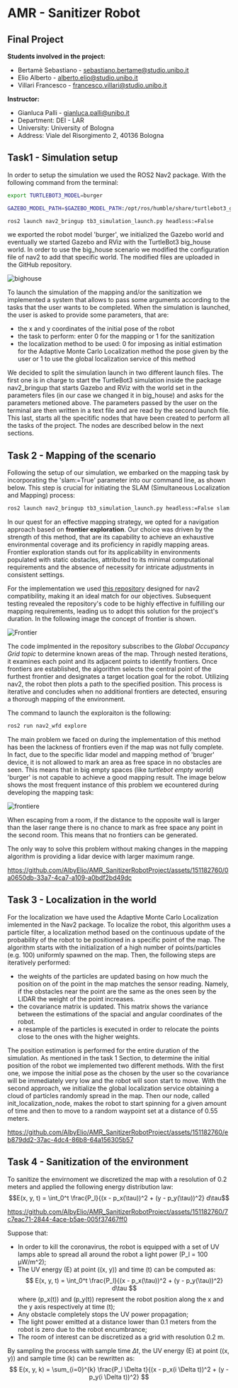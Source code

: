 
# AMR - Sanitizer Robot

## Final Project 

**Students involved in the project:**
- Bertamè Sebastiano - sebastiano.bertame@studio.unibo.it
- Elio Alberto - alberto.elio@studio.unibo.it
- Villari Francesco - francesco.villari@studio.unibo.it


**Instructor:**
- Gianluca Palli - gianluca.palli@unibo.it
- Department: DEI - LAR
- University: University of Bologna
- Address: Viale del Risorgimento 2, 40136 Bologna



##  Task1 - Simulation setup
In order to setup the simulation we used the ROS2 Nav2 package. With the following command from the terminal:

```Bash
export TURTLEBOT3_MODEL=burger

GAZEBO_MODEL_PATH=$GAZEBO_MODEL_PATH:/opt/ros/humble/share/turtlebot3_gazebo/models

ros2 launch nav2_bringup tb3_simulation_launch.py headless:=False
```
we exported the robot model 'burger', we initialized the Gazebo world and eventually we started Gazebo and RViz with the TurtleBot3 big_house world.
In order to use the big_house scenario we modified the configuration file of nav2 to add that specific world. The modified files are uploaded in the GitHub repository.

![bighouse](https://github.com/AlbyElio/AMR_SanitizerRobotProject/assets/151182760/a512c2ce-dc91-45dd-a65c-3df146bb8e05)


To launch the simulation of the mapping and/or the sanitization we implemented a system that allows to pass some arguments according to the tasks that the user wants to be completed. When the simulation is launched, the user is asked to provide some parameters, that are:
- the x and y coordinates of the initial pose of the robot
- the task to perform: enter 0 for the mapping or 1 for the sanitization
- the localization method to be used: 0 for imposing as initial estimation for the Adaptive Monte Carlo Localization method the pose given by the user or 1 to use the global localization service of this method

We decided to split the simulation launch in two different launch files. The first one is in charge to start the TurtleBot3 simulation inside the package nav2_bringup that starts Gazebo and RViz with the world set in the parameters files (in our case we changed it in big_house) and asks for the parameters metioned above. The parameters passed by the user on the terminal are then written in a text file and are read by the second launch file. This last, starts all the specitìfic nodes that have been created to perform all the tasks of the project. The nodes are described below in the next sections.

## Task 2 - Mapping of the scenario
Following the setup of our simulation, we embarked on the mapping task by incorporating the 'slam:=True' parameter into our command line, as shown below. This step is crucial for initiating the SLAM (Simultaneous Localization and Mapping) process:

```Bash
ros2 launch nav2_bringup tb3_simulation_launch.py headless:=False slam:=True
```

In our quest for an effective mapping strategy, we opted for a navigation approach based on **frontier exploration**. Our choice was driven by the strength of this method, that are its capability to achieve an exhaustive environmental coverage and its proficiency in rapidly mapping areas. Frontier exploration stands out for its applicability in environments populated with static obstacles, attributed to its minimal computational requirements and the absence of necessity for intricate adjustments in consistent settings.

For the implementation we used [this repository](https://github.com/SeanReg/nav2_wavefront_frontier_exploration) designed for nav2 compatibility, making it an ideal match for our objectives. Subsequent testing revealed the repository's code to be highly effective in fulfilling our mapping requirements, leading us to adopt this solution for the project's duration.
In the following image the concept of frontier is shown.


![Frontier](https://hackmd.io/_uploads/Hk6UjK9sp.png)

The code implmented in the repository subscribes to the *Global Occupancy Grid topic* to determine known areas of the map. Through nested iterations, it examines each point and its adjacent points to identify frontiers. Once frontiers are established, the algorithm selects the central point of the furthest frontier and designates a target location goal for the robot. Utilizing nav2, the robot then plots a path to the specified position. This process is iterative and concludes when no additional frontiers are detected, ensuring a thorough mapping of the environment.

The command to launch the exploraiton is the following:

```Bash
ros2 run nav2_wfd explore
```
The main problem we faced on during the implementation of this  method has been the lackness of frontiers even if the map was not fully complete.
In fact, due to the specific lidar model and mapping method of 'bruger' device, it is not allowed to mark an area as free space in no obstacles are seen. This means that in big empty spaces (like *turtlebot empty world*) 'burger' is not capable to achieve a good mapping result.
The image below shows the most frequent instance of this problem we ecountered during developing the mapping task:

![frontiere](https://hackmd.io/_uploads/ByMSs3oi6.png)

When escaping from a room, if the distance to the opposite wall is larger than the laser range there is no chance to mark as free space any point in the second room. This means that no frontiers can be generated.

The only way to solve this problem without making changes in the mapping algorithm is providing a lidar device with larger maximum range.

https://github.com/AlbyElio/AMR_SanitizerRobotProject/assets/151182760/0a0650db-33a7-4ca7-a109-a0bdf2bd49dc

## Task 3 - Localization in the world 
For the localization we have used the Adaptive Monte Carlo Localization imlemented in the Nav2 package. To localize the robot, this algorithm uses a particle filter, a localization method based on the continuous update of the probability of the robot to be positioned in a specific point of the map. The algorithm starts with the initialization of a high number of points/particles (e.g. 100) uniformly spawned on the map. Then, the following steps are iteratively performed:

- the weights of the particles are updated basing on how much the position on of the point in the map matches the sensor reading. Namely, if the obstacles near the point are the same as the ones seen by the LIDAR the weight of the point increases.
- the covariance matrix is updated. This matrix shows the variance between the estimations of the spacial and angular coordinates of the robot.
- a resample of the particles is executed in order to relocate the points close to the ones with the higher weights.

The position estimation is performed for the entire duration of the simulation.
As mentioned in the task 1 Section, to determine the initial position of the robot we implemented two different methods. With the first one, we impose the initial pose as the chosen by the user so the covariance will be immediately very low and the robot will soon start to move. With the second approach, we initialize the global localization service obtaining a cloud of particles randomly spread in the map. Then our node, called init_localization_node, makes the robot to start spinning for a given amount of time and then to move to a random waypoint set at a distance of 0.55 meters.


https://github.com/AlbyElio/AMR_SanitizerRobotProject/assets/151182760/eb879dd2-37ac-4dc4-86b8-64a156305b57

## Task 4 - Sanitization of the environment
To sanitize the envirnoment we discretized the map with a resolution of 0.2 meters and applied the following energy distribution law:
  $$E(x, y, t) = \int_0^t \frac{P_l}{(x - p_x(\tau))^2 + (y - p_y(\tau))^2} d\tau$$



https://github.com/AlbyElio/AMR_SanitizerRobotProject/assets/151182760/7c7eac71-2844-4ace-b5ae-005f37467ff0







Suppose that:
- In order to kill the coronavirus, the robot is equipped with a set of UV lamps able to spread all around the robot a light power \(P_l = 100 µW/m^2\);
- The UV energy \(E\) at point \((x, y)\) and time \(t\) can be computed as:
  $$
  E(x, y, t) = \int_0^t \frac{P_l}{(x - p_x(\tau))^2 + (y - p_y(\tau))^2} d\tau
  $$
  where \(p_x(t)\) and \(p_y(t)\) represent the robot position along the x and the y axis respectively at time \(t\);
- Any obstacle completely stops the UV power propagation;
- The light power emitted at a distance lower than 0.1 meters from the robot is zero due to the robot encumbrance;
- The room of interest can be discretized as a grid with resolution 0.2 m. 

By sampling the process with sample time $` \Delta t `$, the UV energy \(E\) at point \((x, y)\) and sample time \(k\) can be rewritten as:
  $$
  E(x, y, k) = \sum_{i=0}^{k} \frac{P_l \Delta t}{(x - p_x(i \Delta t))^2 + (y - p_y(i \Delta t))^2}
  $$




